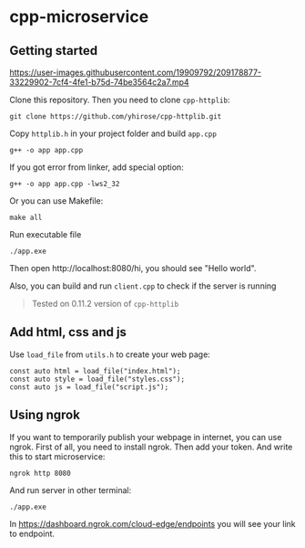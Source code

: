 # cpp-microservice
## Getting started


https://user-images.githubusercontent.com/19909792/209178877-33229902-7cf4-4fe1-b75d-74be3564c2a7.mp4

Clone this repository. Then you need to clone `cpp-httplib`:
```
git clone https://github.com/yhirose/cpp-httplib.git
```
Copy `httplib.h` in your project folder and build `app.cpp` 
```
g++ -o app app.cpp
```
If you got error from linker, add special option:
```
g++ -o app app.cpp -lws2_32
```
Or you can use Makefile:
```
make all
```
Run executable file
```
./app.exe
```
Then open http://localhost:8080/hi, you should see "Hello world". 

Also, you can build and run `client.cpp` to check if the server is running

> Tested on 0.11.2 version of `cpp-httplib`

## Add html, css and js
Use `load_file` from `utils.h` to create your web page:
```
const auto html = load_file("index.html");
const auto style = load_file("styles.css");
const auto js = load_file("script.js");
```

## Using ngrok
If you want to temporarily publish your webpage in internet, you can use ngrok. First of all, you need to install ngrok. Then add your token. And write this to start microservice:
```
ngrok http 8080
```
And run server in other terminal:
```
./app.exe
```
In https://dashboard.ngrok.com/cloud-edge/endpoints you will see your link to endpoint.
